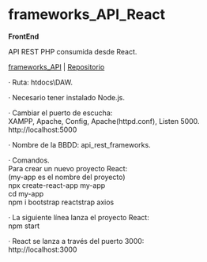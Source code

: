 # frameworks_API_React  
__FrontEnd__  
  
API REST PHP consumida desde React.  
  
[frameworks_API](https://github.com/LuisValles92/frameworks_API) | [Repositorio](https://github.com/LuisValles92/frameworks_API_React)  
  
· Ruta: htdocs\DAW.  
  
· Necesario tener instalado Node.js.  
  
· Cambiar el puerto de escucha:  
XAMPP, Apache, Config, Apache(httpd.conf), Listen 5000.  
http://localhost:5000  
  
· Nombre de la BBDD: api_rest_frameworks.  
  
· Comandos.  
Para crear un nuevo proyecto React:  
(my-app es el nombre del proyecto)  
npx create-react-app my-app  
cd my-app  
npm i bootstrap reactstrap axios  
  
· La siguiente línea lanza el proyecto React:  
npm start  
  
· React se lanza a través del puerto 3000:  
http://localhost:3000  
  

